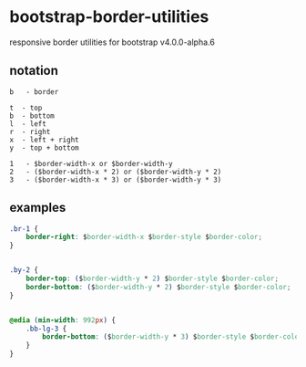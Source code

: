 # bootstrap-border-utilities
responsive border utilities for bootstrap v4.0.0-alpha.6


## notation
```
b   - border
```
```
t  - top
b  - bottom
l  - left
r  - right
x  - left + right
y  - top + bottom
```
```
1   - $border-width-x or $border-width-y
2   - ($border-width-x * 2) or ($border-width-y * 2)
3   - ($border-width-x * 3) or ($border-width-y * 3)
```

## examples
```css
.br-1 {
    border-right: $border-width-x $border-style $border-color;
}


.by-2 {
    border-top: ($border-width-y * 2) $border-style $border-color;
    border-bottom: ($border-width-y * 2) $border-style $border-color;
}


@edia (min-width: 992px) {
    .bb-lg-3 {
        border-bottom: ($border-width-y * 3) $border-style $border-color;
    }
}
```

